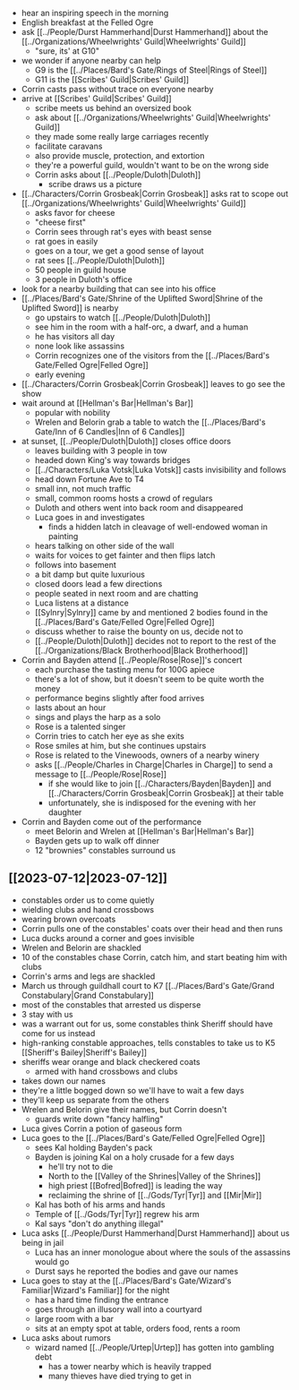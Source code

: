 - hear an inspiring speech in the morning
- English breakfast at the Felled Ogre
- ask [[../People/Durst Hammerhand|Durst Hammerhand]] about the [[../Organizations/Wheelwrights' Guild|Wheelwrights' Guild]]
	- "sure, its' at G10"
- we wonder if anyone nearby can help
	- G9 is the [[../Places/Bard's Gate/Rings of Steel|Rings of Steel]]
	- G11 is the [[Scribes' Guild|Scribes' Guild]]
- Corrin casts pass without trace on everyone nearby
- arrive at [[Scribes' Guild|Scribes' Guild]]
	- scribe meets us behind an oversized book
	- ask about [[../Organizations/Wheelwrights' Guild|Wheelwrights' Guild]]
	- they made some really large carriages recently
	- facilitate caravans
	- also provide muscle, protection, and extortion
	- they're a powerful guild, wouldn't want to be on the wrong side
	- Corrin asks about [[../People/Duloth|Duloth]]
		- scribe draws us a picture
- [[../Characters/Corrin Grosbeak|Corrin Grosbeak]] asks rat to scope out [[../Organizations/Wheelwrights' Guild|Wheelwrights' Guild]]
	- asks favor for cheese
	- "cheese first"
	- Corrin sees through rat's eyes with beast sense
	- rat goes in easily
	- goes on a tour, we get a good sense of layout
	- rat sees [[../People/Duloth|Duloth]]
	- 50 people in guild house
	- 3 people in Duloth's office
- look for a nearby building that can see into his office
- [[../Places/Bard's Gate/Shrine of the Uplifted Sword|Shrine of the Uplifted Sword]] is nearby
	- go upstairs to watch [[../People/Duloth|Duloth]]
	- see him in the room with a half-orc, a dwarf, and a human
	- he has visitors all day
	- none look like assassins
	- Corrin recognizes one of the visitors from the [[../Places/Bard's Gate/Felled Ogre|Felled Ogre]]
	- early evening
- [[../Characters/Corrin Grosbeak|Corrin Grosbeak]] leaves to go see the show
- wait around at [[Hellman's Bar|Hellman's Bar]]
	- popular with nobility
	- Wrelen and Belorin grab a table to watch the [[../Places/Bard's Gate/Inn of 6 Candles|Inn of 6 Candles]]
- at sunset, [[../People/Duloth|Duloth]] closes office doors
	- leaves building with 3 people in tow
	- headed down King's way towards bridges
	- [[../Characters/Luka Votsk|Luka Votsk]] casts invisibility and follows
	- head down Fortune Ave to T4
	- small inn, not much traffic
	- small, common rooms hosts a crowd of regulars
	- Duloth and others went into back room and disappeared
	- Luca goes in and investigates
		- finds a hidden latch in cleavage of well-endowed woman in painting
	- hears talking on other side of the wall
	- waits for voices to get fainter and then flips latch
	- follows into basement
	- a bit damp but quite luxurious
	- closed doors lead a few directions
	- people seated in next room and are chatting
	- Luca listens at a distance
	- [[Sylnry|Sylnry]] came by and mentioned 2 bodies found in the [[../Places/Bard's Gate/Felled Ogre|Felled Ogre]]
	- discuss whether to raise the bounty on us, decide not to
	- [[../People/Duloth|Duloth]] decides not to report to the rest of the [[../Organizations/Black Brotherhood|Black Brotherhood]]
- Corrin and Bayden attend [[../People/Rose|Rose]]'s concert
	- each purchase the tasting menu for 100G apiece
	- there's a lot of show, but it doesn't seem to be quite worth the money
	- performance begins slightly after food arrives
	- lasts about an hour
	- sings and plays the harp as a solo
	- Rose is a talented singer
	- Corrin tries to catch her eye as she exits
	- Rose smiles at him, but she continues upstairs
	- Rose is related to the Vinewoods, owners of a nearby winery
	- asks [[../People/Charles in Charge|Charles in Charge]] to send a message to [[../People/Rose|Rose]]
		- if she would like to join [[../Characters/Bayden|Bayden]] and [[../Characters/Corrin Grosbeak|Corrin Grosbeak]] at their table
		- unfortunately, she is indisposed for the evening with her daughter
- Corrin and Bayden come out of the performance
	- meet Belorin and Wrelen at [[Hellman's Bar|Hellman's Bar]]
	- Bayden gets up to walk off dinner
	- 12 "brownies" constables surround us

## [[2023-07-12|2023-07-12]]
- constables order us to come quietly
- wielding clubs and hand crossbows
- wearing brown overcoats
- Corrin pulls one of the constables' coats over their head and then runs
- Luca ducks around a corner and goes invisible
- Wrelen and Belorin are shackled
- 10 of the constables chase Corrin, catch him, and start beating him with clubs
- Corrin's arms and legs are shackled
- March us through guildhall court to K7 [[../Places/Bard's Gate/Grand Constabulary|Grand Constabulary]]
- most of the constables that arrested us disperse
- 3 stay with us
- was a warrant out for us, some constables think Sheriff should have come for us instead
- high-ranking constable approaches, tells constables to take us to K5 [[Sheriff's Bailey|Sheriff's Bailey]]
- sheriffs wear orange and black checkered coats
	- armed with hand crossbows and clubs
- takes down our names
- they're a little bogged down so we'll have to wait a few days
- they'll keep us separate from the others
- Wrelen and Belorin give their names, but Corrin doesn't
	- guards write down "fancy halfling"
- Luca gives Corrin a potion of gaseous form
- Luca goes to the [[../Places/Bard's Gate/Felled Ogre|Felled Ogre]]
	- sees Kal holding Bayden's pack
	- Bayden is joining Kal on a holy crusade for a few days
		- he'll try not to die
		- North to the [[Valley of the Shrines|Valley of the Shrines]]
		- high priest [[Bofred|Bofred]] is leading the way
		- reclaiming the shrine of [[../Gods/Tyr|Tyr]] and [[Mir|Mir]]
	- Kal has both of his arms and hands
	- Temple of [[../Gods/Tyr|Tyr]] regrew his arm
	- Kal says "don't do anything illegal"
- Luca asks [[../People/Durst Hammerhand|Durst Hammerhand]] about us being in jail
	- Luca has an inner monologue about where the souls of the assassins would go
	- Durst says he reported the bodies and gave our names
- Luca goes to stay at the [[../Places/Bard's Gate/Wizard's Familiar|Wizard's Familiar]] for the night
	- has a hard time finding the entrance
	- goes through an illusory wall into a courtyard
	- large room with a bar
	- sits at an empty spot at table, orders food, rents a room
- Luca asks about rumors
	- wizard named [[../People/Urtep|Urtep]] has gotten into gambling debt
		- has a tower nearby which is heavily trapped
		- many thieves have died trying to get in